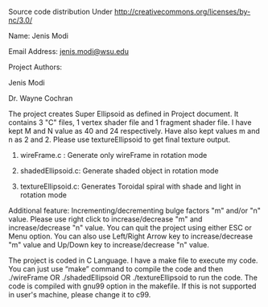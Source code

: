 Source code distribution Under http://creativecommons.org/licenses/by-nc/3.0/

Name: Jenis Modi

Email Address: jenis.modi@wsu.edu


Project Authors:

Jenis Modi

Dr. Wayne Cochran

The project creates Super Ellipsoid as defined in Project document. It contains 3 "C" files, 1 vertex shader file and 1 fragment shader file. I have kept M and N value as 40 and 24 respectively. Have also kept values m and n as 2 and 2. Please use textureEllipsoid to get final texture output.


1. wireFrame.c : Generate only wireFrame in rotation mode

2. shadedEllipsoid.c: Generate shaded object in rotation mode

3. textureEllipsoid.c: Generates Toroidal spiral with shade and light in rotation mode


Additional feature: Incrementing/decrementing bulge factors "m" and/or "n" value. Please use right click to increase/decrease "m" and increase/decrease "n" value. You can quit the project using either ESC or Menu option. You can also use Left/Right Arrow key to increase/decrease "m" value and Up/Down key to increase/decrease "n" value.


The project is coded in C Language. I have a make file to execute my code. You can just use “make” command to compile the code and then ./wireFrame OR ./shadedEllipsoid OR ./textureEllipsoid to run the code. The code is compiled with gnu99 option in the makefile. If this is not supported in user's machine, please change it to c99.


